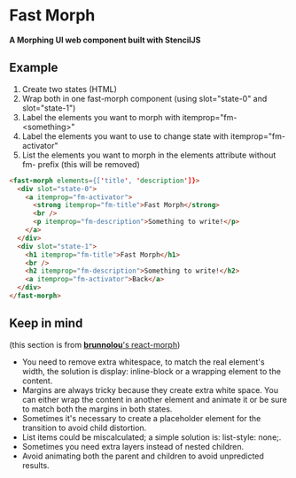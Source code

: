 # Fast Morph

**A Morphing UI web component built with StencilJS**

## Example

1. Create two states (HTML)
2. Wrap both in one fast-morph component (using slot="state-0" and slot="state-1")
3. Label the elements you want to morph with itemprop="fm-\<something\>"
4. Label the elements you want to use to change state with itemprop="fm-activator"
5. List the elements you want to morph in the elements attribute without fm- prefix (this will be removed)

```html
<fast-morph elements={['title', 'description']}>
  <div slot="state-0">
    <a itemprop="fm-activator">
      <strong itemprop="fm-title">Fast Morph</strong>
      <br />
      <p itemprop="fm-description">Something to write!</p>
    </a>
  </div>
  <div slot="state-1">
    <h1 itemprop="fm-title">Fast Morph</h1>
    <br />
    <h2 itemprop="fm-description">Something to write!</h2>
    <a itemprop="fm-activator">Back</a>
  </div>
</fast-morph>
```

## Keep in mind
(this section is from [**brunnolou**'s react-morph](https://github.com/brunnolou/react-morph))

* You need to remove extra whitespace, to match the real element's width, the solution is display: inline-block or a wrapping element to the content.
* Margins are always tricky because they create extra white space. You can either wrap the content in another element and animate it or be sure to match both the margins in both states.
* Sometimes it's necessary to create a placeholder element for the transition to avoid child distortion.
* List items could be miscalculated; a simple solution is: list-style: none;.
* Sometimes you need extra layers instead of nested children.
* Avoid animating both the parent and children to avoid unpredicted results.
